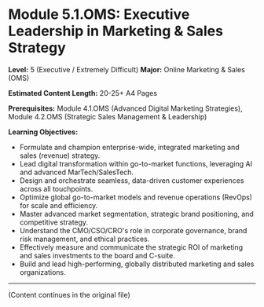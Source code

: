 # Module 5.1.OMS: Executive Leadership in Marketing & Sales Strategy

**Level:** 5 (Executive / Extremely Difficult)
**Major:** Online Marketing & Sales (OMS)

**Estimated Content Length:** 20-25+ A4 Pages

**Prerequisites:** Module 4.1.OMS (Advanced Digital Marketing Strategies), Module 4.2.OMS (Strategic Sales Management & Leadership)

**Learning Objectives:**
*   Formulate and champion enterprise-wide, integrated marketing and sales (revenue) strategy.
*   Lead digital transformation within go-to-market functions, leveraging AI and advanced MarTech/SalesTech.
*   Design and orchestrate seamless, data-driven customer experiences across all touchpoints.
*   Optimize global go-to-market models and revenue operations (RevOps) for scale and efficiency.
*   Master advanced market segmentation, strategic brand positioning, and competitive strategy.
*   Understand the CMO/CSO/CRO's role in corporate governance, brand risk management, and ethical practices.
*   Effectively measure and communicate the strategic ROI of marketing and sales investments to the board and C-suite.
*   Build and lead high-performing, globally distributed marketing and sales organizations.

---
(Content continues in the original file)